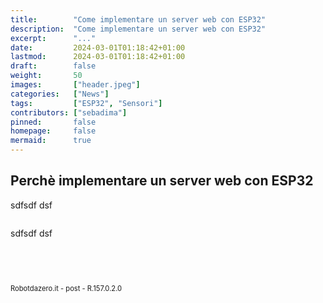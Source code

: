 ```yaml
---
title:        "Come implementare un server web con ESP32"
description:  "Come implementare un server web con ESP32"
excerpt:      "..."
date:         2024-03-01T01:18:42+01:00
lastmod:      2024-03-01T01:18:42+01:00
draft:        false
weight:       50
images:       ["header.jpeg"]
categories:   ["News"]
tags:         ["ESP32", "Sensori"]
contributors: ["sebadima"]
pinned:       false
homepage:     false
mermaid:      true
---
```




<!-- 
<img width="300" class="x figure-img img-fluid lazyload blur-up"  src="/images/154.png" alt="schema connessioni">
<strong>1</strong>. <span style="background-color:#eeeeee"> Controllo delle versioni</span>:
img width="70" class="x figure-img img-fluid lazyload blur-up"  src="/hog/inter.svg" alt="logo sezione"><br><br>

```bash
```     

<div class="alert alert-doks d-flexflex-shrink-1" role="alert">🔑.</div>
⚡️ 😎 👋 🔑 ( https://yaytext.com/emoji/ )   L&#8217;alimentazione   L&#8217;alimentazione 

-->



## Perchè implementare un server web con ESP32

sdfsdf dsf 

```bash
```     

sdfsdf dsf 

```bash
```     



<br>
<br>
<p style="font-size: 0.80em;">Robotdazero.it - post - R.157.0.2.0</p>